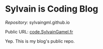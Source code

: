 # Sylvain is Coding Blog

*Repository:* sylvaingml.github.io

Public URL: [code.SylvainGamel.fr](http://code.SylvainGamel.fr)

Yep. This is my blog's public repo. 
